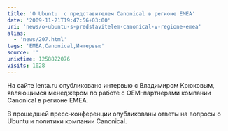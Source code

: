 ```yaml
---
title: 'О Ubuntu  с представителем Canonical в регионе EMEA'
date: '2009-11-21T19:47:56+03:00'
uri: 'news/o-ubuntu-s-predstavitelem-canonical-v-regione-emea'
alias: 
  - 'news/207.html'
tags: 'EMEA,Canonical,Интервью'
source: ''
unixtime: 1258822076
visits: 1028
---
```

На сайте lenta.ru опубликовано интервью с Владимиром Крюковым, являющимся менеджером по работе с OEM-партнерами компании Canonical в регионе EMEA.

В прошедшей пресс-конференции опубликованы ответы на вопросы о Ubuntu и политики компании Canonical.
